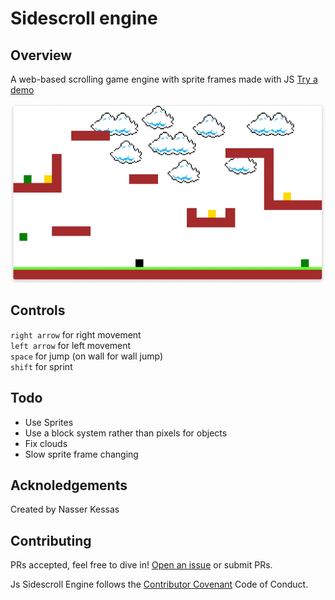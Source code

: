 # Sidescroll engine

## Overview

A web-based scrolling game engine with sprite frames made with JS
[Try a demo](https://sidescroll-engine-nk.netlify.app/)

![Sidescroll-engine](./docs/sidescroll%20engine.gif)

## Controls
`right arrow` for right movement <br/>
`left arrow` for left movement <br/>
`space` for jump (on wall for wall jump) <br/>
`shift` for sprint <br/>

## Todo
- Use Sprites
- Use a block system rather than pixels for objects
- Fix clouds
- Slow sprite frame changing

## Acknoledgements
Created by Nasser Kessas

## Contributing
PRs accepted, feel free to dive in! [Open an issue](https://github.com/nasserkessas/js-sidescroll-engine/issues/new) or submit PRs.

Js Sidescroll Engine follows the [Contributor Covenant](http://contributor-covenant.org/version/1/3/0/) Code of Conduct.